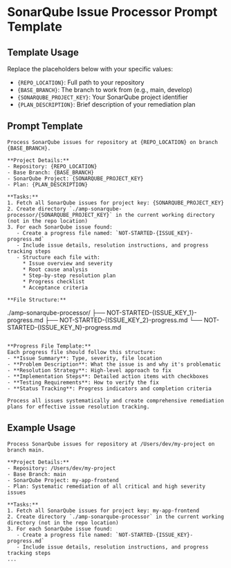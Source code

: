 # SonarQube Issue Processor Prompt Template

## Template Usage
Replace the placeholders below with your specific values:

- `{REPO_LOCATION}`: Full path to your repository
- `{BASE_BRANCH}`: The branch to work from (e.g., main, develop)
- `{SONARQUBE_PROJECT_KEY}`: Your SonarQube project identifier
- `{PLAN_DESCRIPTION}`: Brief description of your remediation plan

## Prompt Template

```
Process SonarQube issues for repository at {REPO_LOCATION} on branch {BASE_BRANCH}.

**Project Details:**
- Repository: {REPO_LOCATION}
- Base Branch: {BASE_BRANCH}
- SonarQube Project: {SONARQUBE_PROJECT_KEY}
- Plan: {PLAN_DESCRIPTION}

**Tasks:**
1. Fetch all SonarQube issues for project key: {SONARQUBE_PROJECT_KEY}
2. Create directory `./amp-sonarqube-processor/{SONARQUBE_PROJECT_KEY}` in the current working directory (not in the repo location)
3. For each SonarQube issue found:
   - Create a progress file named: `NOT-STARTED-{ISSUE_KEY}-progress.md`
   - Include issue details, resolution instructions, and progress tracking steps
   - Structure each file with:
     * Issue overview and severity
     * Root cause analysis
     * Step-by-step resolution plan
     * Progress checklist
     * Acceptance criteria

**File Structure:**
```
./amp-sonarqube-processor/
├── NOT-STARTED-{ISSUE_KEY_1}-progress.md
├── NOT-STARTED-{ISSUE_KEY_2}-progress.md
└── NOT-STARTED-{ISSUE_KEY_N}-progress.md
```

**Progress File Template:**
Each progress file should follow this structure:
- **Issue Summary**: Type, severity, file location
- **Problem Description**: What the issue is and why it's problematic
- **Resolution Strategy**: High-level approach to fix
- **Implementation Steps**: Detailed action items with checkboxes
- **Testing Requirements**: How to verify the fix
- **Status Tracking**: Progress indicators and completion criteria

Process all issues systematically and create comprehensive remediation plans for effective issue resolution tracking.
```

## Example Usage

```
Process SonarQube issues for repository at /Users/dev/my-project on branch main.

**Project Details:**
- Repository: /Users/dev/my-project
- Base Branch: main
- SonarQube Project: my-app-frontend
- Plan: Systematic remediation of all critical and high severity issues

**Tasks:**
1. Fetch all SonarQube issues for project key: my-app-frontend
2. Create directory `./amp-sonarqube-processor` in the current working directory (not in the repo location)
3. For each SonarQube issue found:
   - Create a progress file named: `NOT-STARTED-{ISSUE_KEY}-progress.md`
   - Include issue details, resolution instructions, and progress tracking steps
...
```
